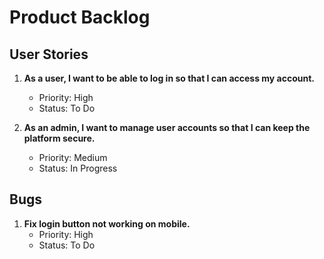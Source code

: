 # Product Backlog

## User Stories
1. **As a user, I want to be able to log in so that I can access my account.**
   - Priority: High
   - Status: To Do

2. **As an admin, I want to manage user accounts so that I can keep the platform secure.**
   - Priority: Medium
   - Status: In Progress

## Bugs
1. **Fix login button not working on mobile.**
   - Priority: High
   - Status: To Do
